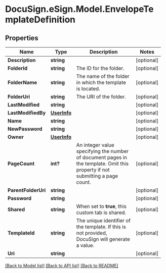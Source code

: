 # DocuSign.eSign.Model.EnvelopeTemplateDefinition
## Properties

Name | Type | Description | Notes
------------ | ------------- | ------------- | -------------
**Description** | **string** |  | [optional] 
**FolderId** | **string** | The ID for the folder. | [optional] 
**FolderName** | **string** |  The name of the folder in which the template is located. | [optional] 
**FolderUri** | **string** | The URI of the folder. | [optional] 
**LastModified** | **string** |  | [optional] 
**LastModifiedBy** | [**UserInfo**](UserInfo.md) |  | [optional] 
**Name** | **string** |  | [optional] 
**NewPassword** | **string** |  | [optional] 
**Owner** | [**UserInfo**](UserInfo.md) |  | [optional] 
**PageCount** | **int?** | An integer value specifying the number of document pages in the template. Omit this property if not submitting a page count. | [optional] 
**ParentFolderUri** | **string** |  | [optional] 
**Password** | **string** |  | [optional] 
**Shared** | **string** | When set to **true**, this custom tab is shared. | [optional] 
**TemplateId** | **string** | The unique identifier of the template. If this is not provided, DocuSign will generate a value.  | [optional] 
**Uri** | **string** |  | [optional] 

[[Back to Model list]](../README.md#documentation-for-models) [[Back to API list]](../README.md#documentation-for-api-endpoints) [[Back to README]](../README.md)

